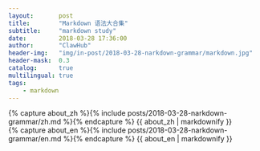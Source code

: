 ```yaml
---
layout:       post
title:        "Markdown 语法大合集"
subtitle:     "markdown study"
date:         2018-03-28 17:36:00
author:       "ClawHub"
header-img:   "img/in-post/2018-03-28-narkdown-grammar/markdown.jpg"
header-mask:  0.3
catalog:      true
multilingual: true
tags:
    - markdown
---
```


<!-- Chinese Version -->
<div class="zh post-container">
    {% capture about_zh %}{% include posts/2018-03-28-narkdown-grammar/zh.md %}{% endcapture %}
    {{ about_zh | markdownify }}
</div>

<!-- English Version -->
<div class="en post-container">
    {% capture about_en %}{% include posts/2018-03-28-narkdown-grammar/en.md %}{% endcapture %}
    {{ about_en | markdownify }}
</div>
